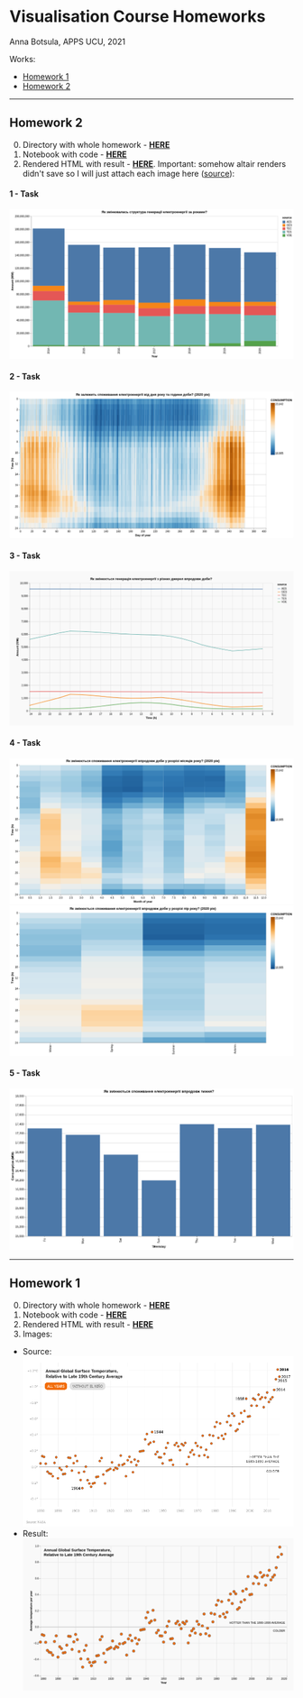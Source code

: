 # Visualisation Course Homeworks
Anna Botsula, APPS UCU, 2021

Works:
- [Homework 1](#homework-1)
- [Homework 2](#homework-2)

-------

## Homework 2

0. Directory with whole homework - [**HERE**](https://github.com/botsula/visualisation_2021/tree/main/hw2)
1. Notebook with code - [**HERE**](https://github.com/botsula/visualisation_2021/blob/main/hw2/notebook.ipynb)
2. Rendered HTML with result - [**HERE**](https://raw.githack.com/botsula/visualisation_2021/main/hw2/notebook.html). Important: somehow altair renders didn't save so I will just attach each image here ([source](https://github.com/botsula/visualisation_2021/tree/main/hw2/img)):
#### 1 - Task
![alt text](https://raw.githubusercontent.com/botsula/visualisation_2021/main/hw2/img/visualization1.png)
#### 2 - Task
 ![alt text](https://raw.githubusercontent.com/botsula/visualisation_2021/main/hw2/img/visualization2.png)
#### 3 - Task
 ![alt text](https://raw.githubusercontent.com/botsula/visualisation_2021/main/hw2/img/visualization3.png)
#### 4 - Task
 ![alt text](https://raw.githubusercontent.com/botsula/visualisation_2021/main/hw2/img/visualization4.png)
 ![alt text](https://raw.githubusercontent.com/botsula/visualisation_2021/main/hw2/img/visualization4_1.png)
#### 5 - Task
 ![alt text](https://raw.githubusercontent.com/botsula/visualisation_2021/main/hw2/img/visualization5.png)

----


## Homework 1

0. Directory with whole homework - [**HERE**](https://github.com/botsula/visualisation_2021/tree/main/hw1)
1. Notebook with code - [**HERE**](https://github.com/botsula/visualisation_2021/blob/main/hw1/homework1.ipynb)
2. Rendered HTML with result - [**HERE**](https://raw.githack.com/botsula/visualisation_2021/3ad792f4c9e67c5443e9a88aee506c63abba0ca0/hw1/hw1_botsula.html)
3. Images:
  - Source:
![alt text](https://raw.githubusercontent.com/botsula/visualisation_2021/main/hw1/should_be.png?token=AKYA4PW65EPLO5NULGH2O7DBMLJYM)
  - Result:
 ![alt text](https://raw.githubusercontent.com/botsula/visualisation_2021/main/hw1/result.png)
